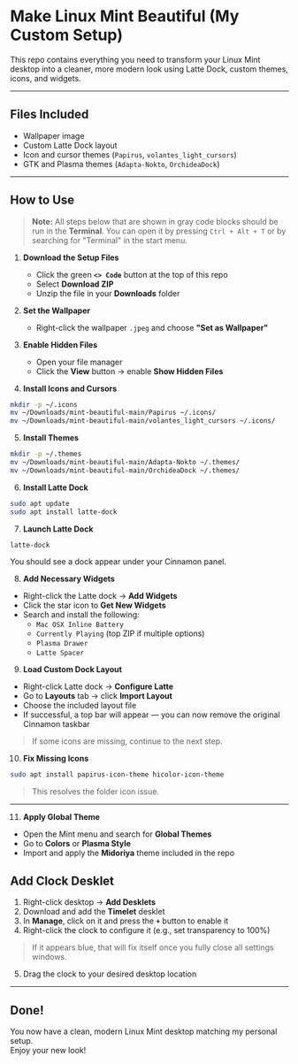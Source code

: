 # Make Linux Mint Beautiful (My Custom Setup)

This repo contains everything you need to transform your Linux Mint desktop into a cleaner, more modern look using Latte Dock, custom themes, icons, and widgets.

---

## Files Included

- Wallpaper image
- Custom Latte Dock layout
- Icon and cursor themes (`Papirus`, `volantes_light_cursors`)
- GTK and Plasma themes (`Adapta-Nokto`, `OrchideaDock`)

---

## How to Use

> **Note:** All steps below that are shown in gray code blocks should be run in the **Terminal**.
> You can open it by pressing `Ctrl + Alt + T` or by searching for "Terminal" in the start menu.


1. **Download the Setup Files**

    - Click the green **`<> Code`** button at the top of this repo
    - Select **Download ZIP**
    - Unzip the file in your **Downloads** folder

2. **Set the Wallpaper**

    - Right-click the wallpaper `.jpeg` and choose **"Set as Wallpaper"**

3. **Enable Hidden Files**

    - Open your file manager
    - Click the **View** button → enable **Show Hidden Files**

4. **Install Icons and Cursors**

```bash
mkdir -p ~/.icons
mv ~/Downloads/mint-beautiful-main/Papirus ~/.icons/
mv ~/Downloads/mint-beautiful-main/volantes_light_cursors ~/.icons/
```

5. **Install Themes**

```bash
mkdir -p ~/.themes
mv ~/Downloads/mint-beautiful-main/Adapta-Nokto ~/.themes/
mv ~/Downloads/mint-beautiful-main/OrchideaDock ~/.themes/
```

6. **Install Latte Dock**

```bash
sudo apt update
sudo apt install latte-dock
```

7. **Launch Latte Dock**

```bash
latte-dock
```

You should see a dock appear under your Cinnamon panel.

8. **Add Necessary Widgets**

- Right-click the Latte dock → **Add Widgets**
- Click the star icon to **Get New Widgets**
- Search and install the following:
    - `Mac OSX Inline Battery`
    - `Currently Playing` (top ZIP if multiple options)
    - `Plasma Drawer`
    - `Latte Spacer`

9. **Load Custom Dock Layout**

- Right-click Latte dock → **Configure Latte**
- Go to **Layouts** tab → click **Import Layout**
- Choose the included layout file
- If successful, a top bar will appear — you can now remove the original Cinnamon taskbar

> If some icons are missing, continue to the next step.

10. **Fix Missing Icons**

```bash
sudo apt install papirus-icon-theme hicolor-icon-theme
```

> This resolves the folder icon issue.

---
11. **Apply Global Theme**

- Open the Mint menu and search for **Global Themes**
- Go to **Colors** or **Plasma Style**
- Import and apply the **Midoriya** theme included in the repo


## Add Clock Desklet

1. Right-click desktop → **Add Desklets**
2. Download and add the **Timelet** desklet
3. In **Manage**, click on it and press the **`+`** button to enable it
4. Right-click the clock to configure it (e.g., set transparency to 100%)

> If it appears blue, that will fix itself once you fully close all settings windows.

5. Drag the clock to your desired desktop location

---

## Done!

You now have a clean, modern Linux Mint desktop matching my personal setup.  
Enjoy your new look!
